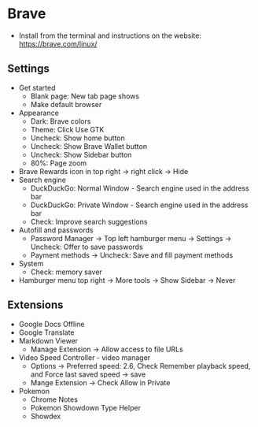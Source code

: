 # Brave
- Install from the terminal and instructions on the website: https://brave.com/linux/

## Settings
- Get started
	- Blank page: New tab page shows
	- Make default browser
- Appearance
	- Dark: Brave colors
	- Theme: Click Use GTK
	- Uncheck: Show home button
	- Uncheck: Show Brave Wallet button
	- Uncheck: Show Sidebar button
	- 80%: Page zoom
- Brave Rewards icon in top right -> right click -> Hide
- Search engine
	- DuckDuckGo: Normal Window - Search engine used in the address bar
	- DuckDuckGo: Private Window - Search engine used in the address bar
	- Check: Improve search suggestions
- Autofill and passwords
	- Password Manager -> Top left hamburger menu -> Settings -> Uncheck: Offer to save passwords
	- Payment methods -> Uncheck: Save and fill payment methods
- System
	- Check: memory saver
- Hamburger menu top right -> More tools -> Show Sidebar -> Never

## Extensions
- Google Docs Offline
- Google Translate
- Markdown Viewer
	- Manage Extension -> Allow access to file URLs
- Video Speed Controller - video manager
	- Options -> Preferred speed: 2.6, Check Remember playback speed, and Force last saved speed -> save
	- Mange Extension -> Check Allow in Private
- Pokemon
	- Chrome Notes
	- Pokemon Showdown Type Helper
	- Showdex
